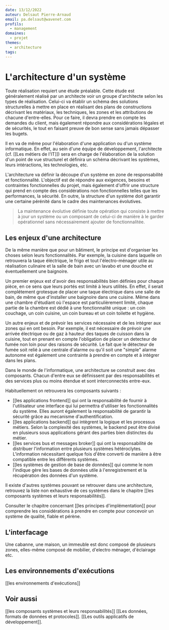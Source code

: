 ```yaml
---
date: 13/12/2022
auteur: Delsaut Pierre-Arnaud 
email: pa.delsaut@wavenet.com
profils:
  - management
domaines:
  - projet
themes:
  - architecture
tags:
---
```


# L'architecture d'un système

Toute réalisation requiert une étude préalable. Cette étude est généralement réalisé par un architecte voir un groupe d'architecte selon les types de réalisation. Celui-ci va établir un schéma des solutions structurelles à mettre en place en réalisant des plans de constructions décrivant les matériaux, les techniques, les zones et les attributions de chacune d'entre-elles. Pour ce faire, il devra prendre en compte les demandes du client, mais également répondre aux considérations légales et de sécurités, le tout en faisant preuve de bon sense sans jamais dépasser les bugets. 

Il en va de même pour l'élaboration d'une application ou d'un système informatique. En effet, au sein d'une équipe de développement, l'architecte (cf. [[Les métiers de l'IT]]) sera en charge de l'élaboration de la solution d'un point de vue structurel et définira un schéma décrivant les systèmes, leurs intéractions, les technologies, etc. 

L'architecture va définir la découpe d'un système en zone de responsabilité et fonctionnalité. L'objectif est de répondre aux exigences, besoins et contraintes fonctionnelles du projet, mais également d'offrir une structure qui prend en compte des considérations non fonctionnelles telles que les performances, la sécurité. En outre, la structure d'un système doit garantir une certaine pérénité dans le cadre des maintenances évolutives.

>La maintenance évolutive définie toute opération qui consiste à mettre à jour un système ou un composant de celui-ci de manière à le garder opérationnel sans nécessairement ajouter de fonctionnalitée.

## Les enjeux d'une architecture

De la même manière que pour un bâtiment, le principe est d'organiser les choses selon leurs fonctionnalités. Par exemple, la cuisine dans laquelle on retrouvera la taque éléctrique, le frigo et tout l'électro-ménager utile au réalisation culinaire et la salle de bain avec un lavabo et une douche et éventuellement une baignoire.

Un premier enjeux est d'avoir des responsabilités bien définies pour chaque pièce, en ce sens que leurs portés est limité à leurs utilités. En effet, il serait complétement grotesque de placer une taque électrique dans une salle de bain, de même que d'installer une baignoire dans une cuisine. Même dans une chambre d'étudiant où l'espace est particulièrement limité, chaque partie de la chambre est dédié à une fonctionnalité unique : un coin couchage, un coin cuisine, un coin bureau et un coin toilette et hygiène.

Un autre enjeux et de prévoir les services nécessaire et de les intégrer aux zones qui en ont besoin. Par exemple, il est nécessaire de prévoir une arrivée électrique ou de gaz à hauteur des taques de cuisson dans la cuisine, tout en prenant en compte l'obligation de placer un detecteur de fumée non loin pour des raisons de sécurité. Le fait que le détecteur de fumée soit relié à une centrale d'alarme ou qu'il soit une "simple" alarme autonome est également une contrainte à prendre en compte et à intégrer dans les plans. 

Dans le monde de l'informatique, une architecture se construit avec des composants. Chacun d'entre eux se définissent par des responsabilités et des services plus ou moins étendue et sont interconnectés entre-eux.

Habituellement on retrouvera les composants suivants :

- [[les applications frontend]] qui ont la responsabilité de fournir à l'utilisateur une interface qui lui permettra d'utiliser les fonctionnalités du système. Elles auront également la responsabilité de garantir la sécurité grâce au mecanisme d'authentification. 
- [[les applications backend]] qui intègrent la logique et les processus métiers. Selon la complexité des systèmes, le backend peut être divisé en plusieurs sous applications gérant des parties bien distinctes du métier. 
- [[les services bus et messages broker]] qui ont la responsabilité de distribuer l'information entre plusieurs systèmes hétéroclytes. L'information nécessitant quelque fois d'être converti de manière à être compatible entre les différents systèmes.
- [[les systèmes de gestion de base de données]] qui comme le nom l'indique gère les bases de données utile à l'enregistrement et la récupération des données d'un système.

Il existe d'autres systèmes pouvant se retrouver dans une architecture, retrouvez la liste non exhaustive de ces systèmes dans le chapitre [[les composants systèmes et leurs responsabilités]].

Consulter le chapitre concernant [[les principes d'implémentation]] pour comprendre les considérations à prendre en compte pour concevoir un système de qualité, fiable et pérène. 

## L'interfacage

Une cabanne, une maison, un immeuble est donc composé de plusieurs zones, elles-même composé de mobilier, d'electro ménager, d'éclairage etc. 

## Les environnements d'exécutions

[[les environnements d'exécutions]]


## Voir aussi

[[les composants systèmes et leurs responsabilités]]
[[Les données, formats de données et protocoles]].
[[Les outils applicatifs de développement]]. 